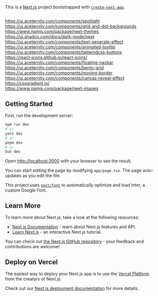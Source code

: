 This is a [Next.js](https://nextjs.org/) project bootstrapped with [`create-next-app`](https://github.com/vercel/next.js/tree/canary/packages/create-next-app).

##
https://ui.aceternity.com/components/spotlight  
https://ui.aceternity.com/components/grid-and-dot-backgrounds  
https://www.npmjs.com/package/next-themes  
https://ui.shadcn.com/docs/dark-mode/next  
https://ui.aceternity.com/components/text-generate-effect  
https://ui.aceternity.com/components/animated-tooltip  
https://ui.aceternity.com/components/tailwindcss-buttons  
https://react-icons.github.io/react-icons/  
https://ui.aceternity.com/components/floating-navbar  
https://ui.aceternity.com/components/bento-grid  
https://ui.aceternity.com/components/moving-border  
https://ui.aceternity.com/components/canvas-reveal-effect  
https://cssgradient.io/  
https://www.npmjs.com/package/next-images  

## Getting Started

First, run the development server:

```bash
npm run dev
# or
yarn dev
# or
pnpm dev
# or
bun dev
```

Open [http://localhost:3000](http://localhost:3000) with your browser to see the result.

You can start editing the page by modifying `app/page.tsx`. The page auto-updates as you edit the file.

This project uses [`next/font`](https://nextjs.org/docs/basic-features/font-optimization) to automatically optimize and load Inter, a custom Google Font.

## Learn More

To learn more about Next.js, take a look at the following resources:

- [Next.js Documentation](https://nextjs.org/docs) - learn about Next.js features and API.
- [Learn Next.js](https://nextjs.org/learn) - an interactive Next.js tutorial.

You can check out [the Next.js GitHub repository](https://github.com/vercel/next.js/) - your feedback and contributions are welcome!

## Deploy on Vercel

The easiest way to deploy your Next.js app is to use the [Vercel Platform](https://vercel.com/new?utm_medium=default-template&filter=next.js&utm_source=create-next-app&utm_campaign=create-next-app-readme) from the creators of Next.js.

Check out our [Next.js deployment documentation](https://nextjs.org/docs/deployment) for more details.
